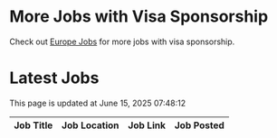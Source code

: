 # More Jobs with Visa Sponsorship

Check out [Europe Jobs](https://github.com/sureshparimi/europejobs#latest-jobs) for more jobs with visa sponsorship.

# Latest Jobs

This page is updated at June 15, 2025 07:48:12

| Job Title | Job Location | Job Link | Job Posted |
| --- | --- | --- | --- |
